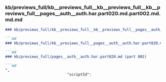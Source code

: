### kb/previews_full/kb__previews_full__kb__previews_full__kb__previews_full__pages__auth__auth.har.part020.md.part002.md.md.md

```md
### kb/previews_full/kb__previews_full__kb__previews_full__pages__auth__auth.har.part020.md.part002.md.md

```md
### kb/previews_full/kb__previews_full__pages__auth__auth.har.part020.md.part002.md

```md
### kb/previews_full/pages__auth__auth.har.part020.md (part 002)

```md
",
                            "scriptId": 
```

```

```

```

```
